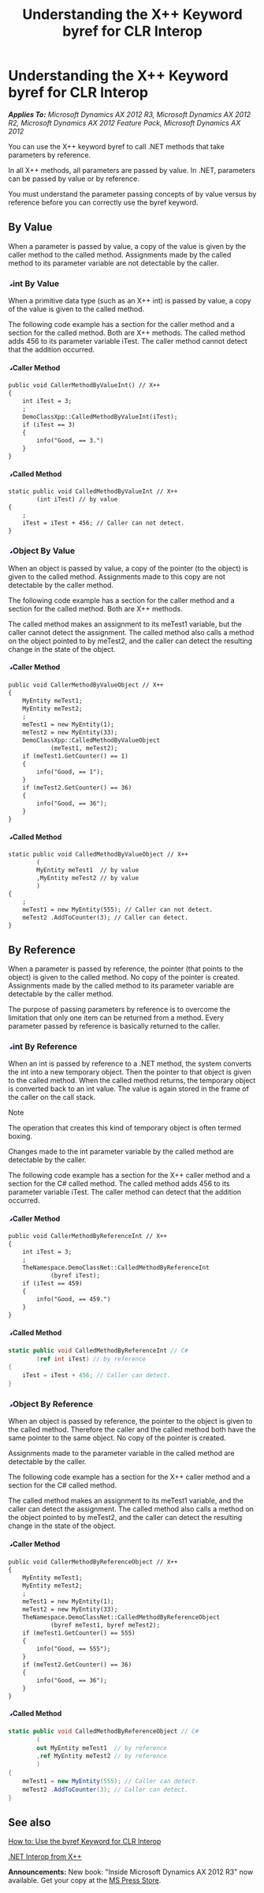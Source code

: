 ﻿---
title: Understanding the X++ Keyword byref for CLR Interop
TOCTitle: Understanding the X++ Keyword byref for CLR Interop
ms:assetid: 37731e17-5486-4d1a-8108-f510c6a24e98
ms:mtpsurl: https://msdn.microsoft.com/en-us/library/Cc586700(v=AX.60)
ms:contentKeyID: 35242039
ms.date: 05/18/2015
mtps_version: v=AX.60
dev_langs:
- csharp
---

# Understanding the X++ Keyword byref for CLR Interop 


_**Applies To:** Microsoft Dynamics AX 2012 R3, Microsoft Dynamics AX 2012 R2, Microsoft Dynamics AX 2012 Feature Pack, Microsoft Dynamics AX 2012_

You can use the X++ keyword byref to call .NET methods that take parameters by reference.

In all X++ methods, all parameters are passed by value. In .NET, parameters can be passed by value or by reference.

You must understand the parameter passing concepts of by value versus by reference before you can correctly use the byref keyword.

## By Value

When a parameter is passed by value, a copy of the value is given by the caller method to the called method. Assignments made by the called method to its parameter variable are not detectable by the caller.

### ![Cc586700.collapse\_all(en-us,AX.60).gif](images/Gg863931.collapse_all(en-us,AX.60).gif "Cc586700.collapse_all(en-us,AX.60).gif")int By Value

When a primitive data type (such as an X++ int) is passed by value, a copy of the value is given to the called method.

The following code example has a section for the caller method and a section for the called method. Both are X++ methods. The called method adds 456 to its parameter variable iTest. The caller method cannot detect that the addition occurred.

#### ![Cc586700.collapse\_all(en-us,AX.60).gif](images/Gg863931.collapse_all(en-us,AX.60).gif "Cc586700.collapse_all(en-us,AX.60).gif")Caller Method

    public void CallerMethodByValueInt() // X++
    {
        int iTest = 3;
        ;
        DemoClassXpp::CalledMethodByValueInt(iTest);
        if (iTest == 3)
        {
            info("Good, == 3.")
        }
    }

#### ![Cc586700.collapse\_all(en-us,AX.60).gif](images/Gg863931.collapse_all(en-us,AX.60).gif "Cc586700.collapse_all(en-us,AX.60).gif")Called Method

    static public void CalledMethodByValueInt // X++
            (int iTest) // by value
    {
        ;
        iTest = iTest + 456; // Caller can not detect.
    }

### ![Cc586700.collapse\_all(en-us,AX.60).gif](images/Gg863931.collapse_all(en-us,AX.60).gif "Cc586700.collapse_all(en-us,AX.60).gif")Object By Value

When an object is passed by value, a copy of the pointer (to the object) is given to the called method. Assignments made to this copy are not detectable by the caller method.

The following code example has a section for the caller method and a section for the called method. Both are X++ methods.

The called method makes an assignment to its meTest1 variable, but the caller cannot detect the assignment. The called method also calls a method on the object pointed to by meTest2, and the caller can detect the resulting change in the state of the object.

#### ![Cc586700.collapse\_all(en-us,AX.60).gif](images/Gg863931.collapse_all(en-us,AX.60).gif "Cc586700.collapse_all(en-us,AX.60).gif")Caller Method

    public void CallerMethodByValueObject // X++
    {
        MyEntity meTest1;
        MyEntity meTest2;
        ;
        meTest1 = new MyEntity(1);
        meTest2 = new MyEntity(33);
        DemoClassXpp::CalledMethodByValueObject
                (meTest1, meTest2);
        if (meTest1.GetCounter() == 1)
        {
            info("Good, == 1");
        }
        if (meTest2.GetCounter() == 36)
        {
            info("Good, == 36");
        }
    }

#### ![Cc586700.collapse\_all(en-us,AX.60).gif](images/Gg863931.collapse_all(en-us,AX.60).gif "Cc586700.collapse_all(en-us,AX.60).gif")Called Method

    static public void CalledMethodByValueObject // X++
            (
            MyEntity meTest1  // by value
            ,MyEntity meTest2 // by value
            )
    {
        ;
        meTest1 = new MyEntity(555); // Caller can not detect.
        meTest2 .AddToCounter(3); // Caller can detect.
    }

## By Reference

When a parameter is passed by reference, the pointer (that points to the object) is given to the called method. No copy of the pointer is created. Assignments made by the called method to its parameter variable are detectable by the caller method.

The purpose of passing parameters by reference is to overcome the limitation that only one item can be returned from a method. Every parameter passed by reference is basically returned to the caller.

### ![Cc586700.collapse\_all(en-us,AX.60).gif](images/Gg863931.collapse_all(en-us,AX.60).gif "Cc586700.collapse_all(en-us,AX.60).gif")int By Reference

When an int is passed by reference to a .NET method, the system converts the int into a new temporary object. Then the pointer to that object is given to the called method. When the called method returns, the temporary object is converted back to an int value. The value is again stored in the frame of the caller on the call stack.


> [!NOTE]
> <P>The operation that creates this kind of temporary object is often termed boxing.</P>



Changes made to the int parameter variable by the called method are detectable by the caller.

The following code example has a section for the X++ caller method and a section for the C\# called method. The called method adds 456 to its parameter variable iTest. The caller method can detect that the addition occurred.

#### ![Cc586700.collapse\_all(en-us,AX.60).gif](images/Gg863931.collapse_all(en-us,AX.60).gif "Cc586700.collapse_all(en-us,AX.60).gif")Caller Method

    public void CallerMethodByReferenceInt // X++
    {
        int iTest = 3;
        ;
        TheNamespace.DemoClassNet::CalledMethodByReferenceInt
                (byref iTest);
        if (iTest == 459)
        {
            info("Good, == 459.")
        }
    }

#### ![Cc586700.collapse\_all(en-us,AX.60).gif](images/Gg863931.collapse_all(en-us,AX.60).gif "Cc586700.collapse_all(en-us,AX.60).gif")Called Method

``` csharp
static public void CalledMethodByReferenceInt // C#
        (ref int iTest) // by reference
{
    iTest = iTest + 456; // Caller can detect.
}
```

### ![Cc586700.collapse\_all(en-us,AX.60).gif](images/Gg863931.collapse_all(en-us,AX.60).gif "Cc586700.collapse_all(en-us,AX.60).gif")Object By Reference

When an object is passed by reference, the pointer to the object is given to the called method. Therefore the caller and the called method both have the same pointer to the same object. No copy of the pointer is created.

Assignments made to the parameter variable in the called method are detectable by the caller.

The following code example has a section for the X++ caller method and a section for the C\# called method.

The called method makes an assignment to its meTest1 variable, and the caller can detect the assignment. The called method also calls a method on the object pointed to by meTest2, and the caller can detect the resulting change in the state of the object.

#### ![Cc586700.collapse\_all(en-us,AX.60).gif](images/Gg863931.collapse_all(en-us,AX.60).gif "Cc586700.collapse_all(en-us,AX.60).gif")Caller Method

    public void CallerMethodByReferenceObject // X++
    {
        MyEntity meTest1;
        MyEntity meTest2;
        ;
        meTest1 = new MyEntity(1);
        meTest2 = new MyEntity(33);
        TheNamespace.DemoClassNet::CalledMethodByReferenceObject
                (byref meTest1, byref meTest2);
        if (meTest1.GetCounter() == 555)
        {
            info("Good, == 555");
        }
        if (meTest2.GetCounter() == 36)
        {
            info("Good, == 36");
        }
    }

#### ![Cc586700.collapse\_all(en-us,AX.60).gif](images/Gg863931.collapse_all(en-us,AX.60).gif "Cc586700.collapse_all(en-us,AX.60).gif")Called Method

``` csharp
static public void CalledMethodByReferenceObject // C#
        (
        out MyEntity meTest1  // by reference
        ,ref MyEntity meTest2 // by reference
        )
{
    meTest1 = new MyEntity(555); // Caller can detect.
    meTest2 .AddToCounter(3); // Caller can detect.
}
```

## See also

[How to: Use the byref Keyword for CLR Interop](how-to-use-the-byref-keyword-for-clr-interop.md)

[.NET Interop from X++](net-interop-from-x.md)

  
**Announcements:** New book: "Inside Microsoft Dynamics AX 2012 R3" now available. Get your copy at the [MS Press Store](https://www.microsoftpressstore.com/store/inside-microsoft-dynamics-ax-2012-r3-9780735685109).

